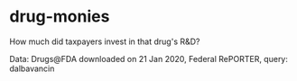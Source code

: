 # drug-monies
How much did taxpayers invest in that drug's R&amp;D?

Data:
Drugs@FDA downloaded on 21 Jan 2020, 
Federal RePORTER, query: dalbavancin
